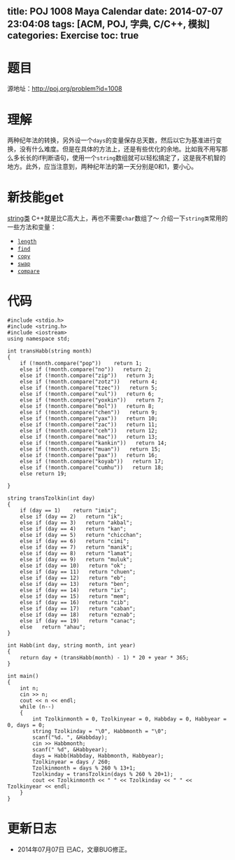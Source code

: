 ﻿title: POJ 1008 Maya Calendar
date: 2014-07-07 23:04:08
tags: [ACM, POJ, 字典, C/C++, 模拟]
categories: Exercise
toc: true
---
# 题目
源地址：http://poj.org/problem?id=1008

# 理解
两种纪年法的转换，另外设一个`days`的变量保存总天数，然后以它为基准进行变换，没有什么难度。但是在具体的方法上，还是有些优化的余地。比如我不用写那么多长长的if判断语句，使用一个`string`数组就可以轻松搞定了，这是我不机智的地方。此外，应当注意到，两种纪年法的第一天分别是0和1，要小心。

<!-- more -->
# 新技能get
[string类](http://www.cplusplus.com/reference/string/string/?kw=string)
C++就是比C高大上，再也不需要`char`数组了～
介绍一下`string类`常用的一些方法和变量：
- [`length`](http://www.cplusplus.com/reference/string/string/length/)
- [`find`](http://www.cplusplus.com/reference/string/string/find/)
- [`copy`](http://www.cplusplus.com/reference/string/string/copy/)
- [`swap`](http://www.cplusplus.com/reference/string/string/swap-free/)
- [`compare`](http://www.cplusplus.com/reference/string/string/compare/)

# 代码
```
#include <stdio.h>
#include <string.h>
#include <iostream>
using namespace std;

int transHabb(string month)
{
    if (!month.compare("pop"))    return 1;
    else if (!month.compare("no"))   return 2;
    else if (!month.compare("zip"))   return 3;
    else if (!month.compare("zotz"))   return 4;
    else if (!month.compare("tzec"))   return 5;
    else if (!month.compare("xul"))   return 6;
    else if (!month.compare("yoxkin"))   return 7;
    else if (!month.compare("mol"))   return 8;
    else if (!month.compare("chen"))   return 9;
    else if (!month.compare("yax"))   return 10;
    else if (!month.compare("zac"))   return 11;
    else if (!month.compare("ceh"))   return 12;
    else if (!month.compare("mac"))   return 13;
    else if (!month.compare("kankin"))   return 14;
    else if (!month.compare("muan"))   return 15;
    else if (!month.compare("pax"))   return 16;
    else if (!month.compare("koyab"))   return 17;
    else if (!month.compare("cumhu"))   return 18;
    else return 19;

}

string transTzolkin(int day)
{
    if (day == 1)    return "imix";
    else if (day == 2)   return "ik";
    else if (day == 3)   return "akbal";
    else if (day == 4)   return "kan";
    else if (day == 5)   return "chicchan";
    else if (day == 6)   return "cimi";
    else if (day == 7)   return "manik";
    else if (day == 8)   return "lamat";
    else if (day == 9)   return "muluk";
    else if (day == 10)   return "ok";
    else if (day == 11)   return "chuen";
    else if (day == 12)   return "eb";
    else if (day == 13)   return "ben";
    else if (day == 14)   return "ix";
    else if (day == 15)   return "mem";
    else if (day == 16)   return "cib";
    else if (day == 17)   return "caban";
    else if (day == 18)   return "eznab";
    else if (day == 19)   return "canac";
    else   return "ahau";
}

int Habb(int day, string month, int year)
{
    return day + (transHabb(month) - 1) * 20 + year * 365;
}

int main()
{
    int n;
    cin >> n;
    cout << n << endl;
    while (n--)
    {
        int Tzolkinmonth = 0, Tzolkinyear = 0, Habbday = 0, Habbyear = 0, days = 0;
        string Tzolkinday = "\0", Habbmonth = "\0";
        scanf("%d. ", &Habbday);
        cin >> Habbmonth;
        scanf(" %d", &Habbyear);
        days = Habb(Habbday, Habbmonth, Habbyear);
        Tzolkinyear = days / 260;
        Tzolkinmonth = days % 260 % 13+1;
        Tzolkinday = transTzolkin(days % 260 % 20+1);
        cout << Tzolkinmonth << " " << Tzolkinday << " " << Tzolkinyear << endl;
    }
}
```

# 更新日志
- 2014年07月07日  已AC，文章BUG修正。